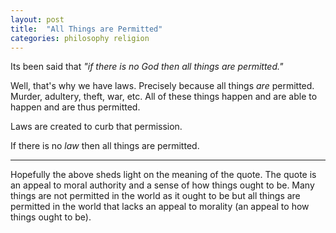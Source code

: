 ```yaml
---
layout: post
title:  "All Things are Permitted"
categories: philosophy religion
---
```


Its been said that _"if there is no God then all things are permitted."_

Well, that's why we have laws. Precisely because all things _are_ permitted. Murder, adultery, theft, war, etc. All of these things happen and are able to happen and are thus permitted.

Laws are created to curb that permission.

If there is no _law_ then all things are permitted.

---

Hopefully the above sheds light on the meaning of the quote. The quote is an appeal to moral authority and a sense of how things ought to be. Many things are not permitted in the world as it ought to be but all things are permitted in the world that lacks an appeal to morality (an appeal to how things ought to be).